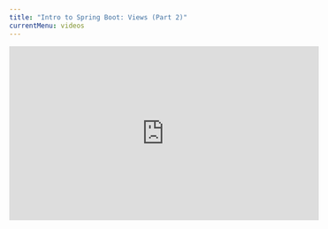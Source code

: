 ```yaml
---
title: "Intro to Spring Boot: Views (Part 2)"
currentMenu: videos
---
```


<div class="youtube-wrapper"><iframe width="560" height="315" src="https://www.youtube.com/embed/0z_hjs5XRy0" frameborder="0" allowfullscreen></iframe></div>
